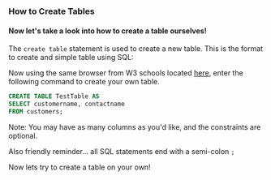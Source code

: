 ### How to Create Tables
#### Now let's take a look into how to create a table ourselves!

The `create table` statement is used to create a new table. This is the format to create and simple table using SQL:

Now using the same browser from W3 schools located [here](https://www.w3schools.com/sql/trysql.asp?filename=trysql_select_all), enter the following command to create your own table.

```SQL
CREATE TABLE TestTable AS
SELECT customername, contactname
FROM customers;
```

Note: You may have as many columns as you'd like, and the constraints are optional.

Also friendly reminder... all SQL statements end with a semi-colon `;`

Now lets try to create a table on your own!
